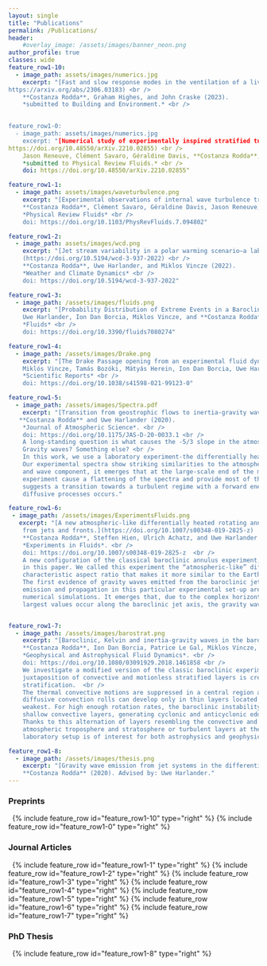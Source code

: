 ```yaml
---
layout: single
title: "Publications"
permalink: /Publications/
header:
    #overlay_image: /assets/images/banner_neon.png
author_profile: true
classes: wide
feature_row1-10:
  - image_path: assets/images/numerics.jpg
    excerpt: "[Fast and slow response modes in the ventilation of a living com- puter laboratory](
https://arxiv.org/abs/2306.03183) <br /> 
    **Costanza Rodda**, Graham Highes, and John Craske (2023). 
    *submitted to Building and Environment.* <br /> 
  

feature_row1-0:
  - image_path: assets/images/numerics.jpg
    excerpt: "[Numerical study of experimentally inspired stratified turbulence forced by waves](
https://doi.org/10.48550/arXiv.2210.02855) <br /> 
    Jason Reneuve, Clément Savaro, Géraldine Davis, **Costanza Rodda**, Nicolas Mordant, and Pierre Augier (2022). 
    *submitted to Physical Review Fluids.* <br /> 
    doi: https://doi.org/10.48550/arXiv.2210.02855"

feature_row1-1:
  - image_path: assets/images/waveturbulence.png
    excerpt: "[Experimental observations of internal wave turbulence transition in a stratified fluid](https://doi.org/10.1103/PhysRevFluids.7.0948022) <br /> 
    **Costanza Rodda**, Clément Savaro, Géraldine Davis, Jason Reneuve, Pierre Augier, Joël Sommeria, Thomas Valran, Samuel Viboud, and Nicolas Mordant (2022). 
    *Physical Review Fluids* <br /> 
    doi: https://doi.org/10.1103/PhysRevFluids.7.094802"

feature_row1-2:
  - image_path: assets/images/wcd.png
    excerpt: "[Jet stream variability in a polar warming scenario–a laboratory perspective]
    (https://doi.org/10.5194/wcd-3-937-2022) <br /> 
    **Costanza Rodda**, Uwe Harlander, and Miklos Vincze (2022). 
    *Weather and Climate Dynamics* <br /> 
    doi: https://doi.org/10.5194/wcd-3-937-2022"

feature_row1-3:
  - image_path: /assets/images/fluids.png
    excerpt: "[Probability Distribution of Extreme Events in a Baroclinic Wave Laboratory Experiment](https://doi.org/10.3390/fluids7080274)  <br />
    Uwe Harlander, Ion Dan Borcia, Miklos Vincze, and **Costanza Rodda** (2021).
    *Fluids* <br />
    doi: https://doi.org/10.3390/fluids7080274"

feature_row1-4:
  - image_path: /assets/images/Drake.png
    excerpt: "[The Drake Passage opening from an experimental fluid dynamics point of view](https://doi.org/10.1038/s41598-021-99123-0)  <br />
    Miklós Vincze, Tamás Bozóki, Mátyás Herein, Ion Dan Borcia, Uwe Harlander, Attila Horicsányi, Anita Nyerges, **Costanza Rodda**, András Pál and József Pálfy (2021).
    *Scientific Reports* <br />
    doi: https://doi.org/10.1038/s41598-021-99123-0"

feature_row1-5:
  - image_path: /assets/images/Spectra.pdf
    excerpt: "[Transition from geostrophic flows to inertia-gravity waves in the spectrum of a differentially heated rotating annulus experiment.](https://doi.org/10.1175/JAS-D-20-0033.1)  <br />
   **Costanza Rodda** and Uwe Harlander (2020).
    *Journal of Atmospheric Science*. <br />
    doi: https://doi.org/10.1175/JAS-D-20-0033.1 <br />
    A long-standing question is what causes the -5/3 slope in the atmospheric spectra at the mesoscale: is it turbulence?  
    Gravity waves? Something else? <br />
    In this work, we use a laboratory experiment-the differentially heated rotating annulus-to investigate the problem. 
    Our experimental spectra show striking similarities to the atmospheric one. By separating the spectra into the vortex 
    and wave component, it emerges that at the large-scale end of the mesoscale the gravity waves observed in the 
    experiment cause a flattening of the spectra and provide most of the energy. At smaller scales, our data analysis 
    suggests a transition towards a turbulent regime with a forward energy cascade up to where dissipation by 
    diffusive processes occurs."

feature_row1-6:
 - image_path: /assets/images/ExperimentsFluids.png
   excerpt: "[A new atmospheric-like differentially heated rotating annulus configuration to study gravity wave emission
    from jets and fronts.](https://doi.org/10.1007/s00348-019-2825-z)  <br />
    **Costanza Rodda**, Steffen Hien, Ulrich Achatz, and Uwe Harlander (2019).
    *Experiments in Fluids*. <br />
    doi: https://doi.org/10.1007/s00348-019-2825-z  <br />
    A new configuration of the classical baroclinic annulus experiment, recently built at the BTU laboratory, is presented 
    in this paper. We called this experiment the “atmospheric-like” differentially heated rotating annulus for its 
    characteristic aspect ratio that makes it more similar to the Earth’s atmosphere. <br />
    The first evidence of gravity waves emitted from the baroclinic jet is reported. The conditions for gravity wave 
    emission and propagation in this particular experimental set-up are examined in detail with the support of comparable 
    numerical simulations. It emerges that, due to the complex horizontal structure of the buoyancy frequency N, where the 
    largest values occur along the baroclinic jet axis, the gravity waves in the experiment are observed to be trapped."


feature_row1-7:
  - image_path: /assets/images/barostrat.png
    excerpt: "[Baroclinic, Kelvin and inertia-gravity waves in the barostrat instability experiment]( https://doi.org/10.1080/03091929.2018.1461858) <br />
    **Costanza Rodda**, Ion Dan Borcia, Patrice Le Gal, Miklos Vincze, and Uwe Harlander (2018).
    *Geophysical and Astrophysical Fluid Dynamics*. <br />
    doi: https://doi.org/10.1080/03091929.2018.1461858 <br />
    We investigate a modified version of the classic baroclinic experiment--the barostrat experiment--in which a    
    juxtaposition of convective and motionless stratified layers is created by introducing a vertical salt 
    stratification.  <br />
    The thermal convective motions are suppressed in a central region at mid-depth of the rotating tank, therefore double- 
    diffusive convection rolls can develop only in thin layers located at top and bottom, where the salt stratification is 
    weakest. For high enough rotation rates, the baroclinic instability destabilises the flow in the top and the bottom 
    shallow convective layers, generating cyclonic and anticyclonic eddies separated by the stable stratified layer. 
    Thanks to this alternation of layers resembling the convective and radiative layers of stars, the planetary’s 
    atmospheric troposphere and stratosphere or turbulent layers at the sea surface above stratified waters, this new 
    laboratory setup is of interest for both astrophysics and geophysical sciences."

feature_row1-8:
  - image_path: /assets/images/thesis.png
    excerpt: "[Gravity wave emission from jet systems in the differentially heated rotating annulus experiment](ISBN: 9783736971103) <br />
    **Costanza Rodda** (2020). Advised by: Uwe Harlander."
--- 
```

### Preprints
&nbsp;
{% include feature_row id="feature_row1-10" type="right" %}
{% include feature_row id="feature_row1-0" type="right" %}
### Journal Articles
&nbsp;
{% include feature_row id="feature_row1-1" type="right" %}
{% include feature_row id="feature_row1-2" type="right" %}
{% include feature_row id="feature_row1-3" type="right" %}
{% include feature_row id="feature_row1-4" type="right" %}
{% include feature_row id="feature_row1-5" type="right" %}
{% include feature_row id="feature_row1-6" type="right" %}
{% include feature_row id="feature_row1-7" type="right" %}
### PhD Thesis
&nbsp;
{% include feature_row id="feature_row1-8" type="right" %}